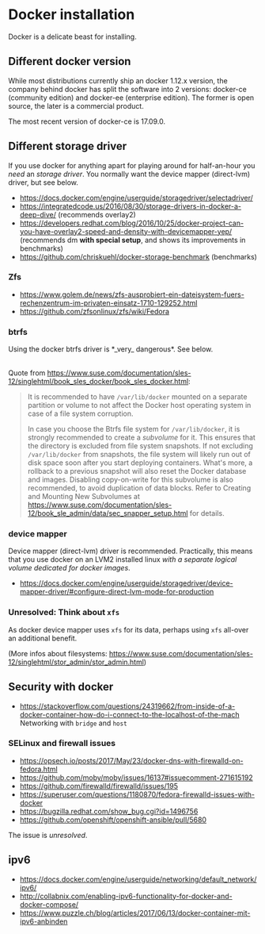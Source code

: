 # Docker installation

Docker is a delicate beast for installing.

## Different docker version

While most distributions currently ship an docker 1.12.x version, 
the company behind docker has split the software into 2 versions: 
docker-ce (community edition) and docker-ee (enterprise edition).
The former is open source, the later is a commercial product.

The most recent version of docker-ce is 17.09.0.

## Different storage driver

If you use docker for anything apart for playing around for half-an-hour
you *need* an _storage driver_. You normally want the device mapper
(direct-lvm) driver, but see below.

* https://docs.docker.com/engine/userguide/storagedriver/selectadriver/
* https://integratedcode.us/2016/08/30/storage-drivers-in-docker-a-deep-dive/
  (recommends overlay2)
* https://developers.redhat.com/blog/2016/10/25/docker-project-can-you-have-overlay2-speed-and-density-with-devicemapper-yep/
  (recommends dm **with special setup**, and shows its improvements in benchmarks)
* https://github.com/chriskuehl/docker-storage-benchmark (benchmarks)

### Zfs

* https://www.golem.de/news/zfs-ausprobiert-ein-dateisystem-fuers-rechenzentrum-im-privaten-einsatz-1710-129252.html
* https://github.com/zfsonlinux/zfs/wiki/Fedora

### btrfs

<div class="alert alert-success">
Using the docker btrfs driver is *_very_ dangerous*. See below.
</div><br/>

Quote from https://www.suse.com/documentation/sles-12/singlehtml/book_sles_docker/book_sles_docker.html:

> It is recommended to have `/var/lib/docker` mounted on a separate partition 
or volume to not affect the Docker host operating system in case of a file 
system corruption.
>
> In case you choose the Btrfs file system for `/var/lib/docker`, it is strongly 
recommended to create a *subvolume* for it. This ensures that the directory is 
excluded from file system snapshots. If not excluding `/var/lib/docker` from 
snapshots, the file system will likely run out of disk space soon after 
you start deploying containers. What's more, a rollback to a previous snapshot 
will also reset the Docker database and images. Disabling copy-on-write for 
this subvolume is also recommended, to avoid duplication of data blocks. 
Refer to Creating and Mounting New Subvolumes at 
https://www.suse.com/documentation/sles-12/book_sle_admin/data/sec_snapper_setup.html 
for details. 

### device mapper

Device mapper (direct-lvm) driver is recommended. Practically, this means
that you use docker on an LVM2 installed linux _with a separate logical 
volume dedicated for docker images_.

* https://docs.docker.com/engine/userguide/storagedriver/device-mapper-driver/#configure-direct-lvm-mode-for-production

### Unresolved: Think about `xfs`

As docker device mapper uses `xfs` for its data, perhaps using `xfs` all-over
an additional benefit. 

(More infos about filesystems: https://www.suse.com/documentation/sles-12/singlehtml/stor_admin/stor_admin.html)

## Security with docker

* https://stackoverflow.com/questions/24319662/from-inside-of-a-docker-container-how-do-i-connect-to-the-localhost-of-the-mach
  Networking with `bridge` and `host`

### SELinux and firewall issues

* https://opsech.io/posts/2017/May/23/docker-dns-with-firewalld-on-fedora.html
* https://github.com/moby/moby/issues/16137#issuecomment-271615192
* https://github.com/firewalld/firewalld/issues/195
* https://superuser.com/questions/1180870/fedora-firewalld-issues-with-docker
* https://bugzilla.redhat.com/show_bug.cgi?id=1496756
* https://github.com/openshift/openshift-ansible/pull/5680

The issue is *unresolved*.

## ipv6

* https://docs.docker.com/engine/userguide/networking/default_network/ipv6/
* http://collabnix.com/enabling-ipv6-functionality-for-docker-and-docker-compose/
* https://www.puzzle.ch/blog/articles/2017/06/13/docker-container-mit-ipv6-anbinden
